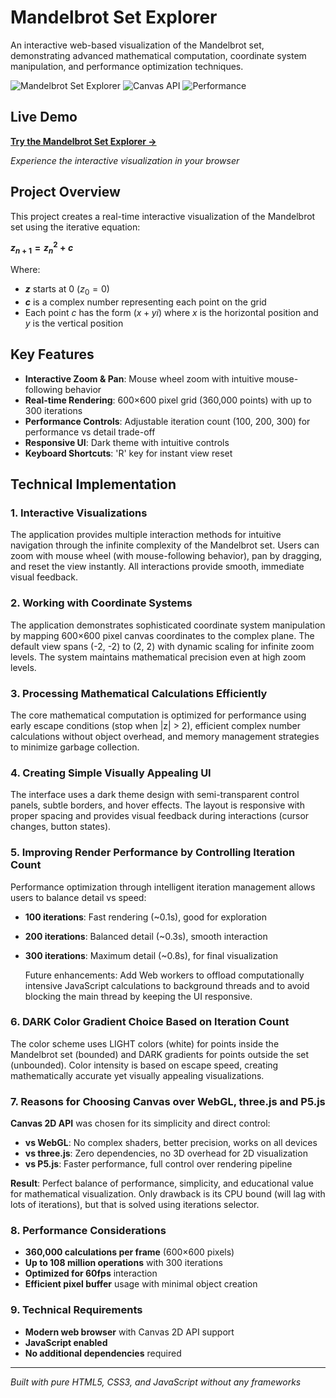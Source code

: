 # Mandelbrot Set Explorer

An interactive web-based visualization of the Mandelbrot set, demonstrating advanced mathematical computation, coordinate system manipulation, and performance optimization techniques.

![Mandelbrot Set Explorer](https://img.shields.io/badge/Status-Complete-brightgreen)
![Canvas API](https://img.shields.io/badge/API-Canvas%202D-blue)
![Performance](https://img.shields.io/badge/Performance-Optimized-orange)

## Live Demo

**[Try the Mandelbrot Set Explorer →](https://praveen5566.github.io/mandelbrot-explorer-canvas/)**

*Experience the interactive visualization in your browser*

## Project Overview

This project creates a real-time interactive visualization of the Mandelbrot set using the iterative equation:

**$z_{n+1} = z_n^2 + c$**

Where:
- **$z$** starts at 0 ($z_0 = 0$)
- **$c$** is a complex number representing each point on the grid
- Each point $c$ has the form $(x + yi)$ where $x$ is the horizontal position and $y$ is the vertical position

## Key Features

- **Interactive Zoom & Pan**: Mouse wheel zoom with intuitive mouse-following behavior
- **Real-time Rendering**: 600×600 pixel grid (360,000 points) with up to 300 iterations
- **Performance Controls**: Adjustable iteration count (100, 200, 300) for performance vs detail trade-off
- **Responsive UI**: Dark theme with intuitive controls
- **Keyboard Shortcuts**: 'R' key for instant view reset

## Technical Implementation

### 1. Interactive Visualizations

The application provides multiple interaction methods for intuitive navigation through the infinite complexity of the Mandelbrot set. Users can zoom with mouse wheel (with mouse-following behavior), pan by dragging, and reset the view instantly. All interactions provide smooth, immediate visual feedback.

### 2. Working with Coordinate Systems

The application demonstrates sophisticated coordinate system manipulation by mapping 600×600 pixel canvas coordinates to the complex plane. The default view spans (-2, -2) to (2, 2) with dynamic scaling for infinite zoom levels. The system maintains mathematical precision even at high zoom levels.

### 3. Processing Mathematical Calculations Efficiently

The core mathematical computation is optimized for performance using early escape conditions (stop when |z| > 2), efficient complex number calculations without object overhead, and memory management strategies to minimize garbage collection.

### 4. Creating Simple Visually Appealing UI

The interface uses a dark theme design with semi-transparent control panels, subtle borders, and hover effects. The layout is responsive with proper spacing and provides visual feedback during interactions (cursor changes, button states).

### 5. Improving Render Performance by Controlling Iteration Count

Performance optimization through intelligent iteration management allows users to balance detail vs speed:
- **100 iterations**: Fast rendering (~0.1s), good for exploration
- **200 iterations**: Balanced detail (~0.3s), smooth interaction  
- **300 iterations**: Maximum detail (~0.8s), for final visualization

  Future enhancements: Add Web workers to offload computationally intensive JavaScript calculations to background threads and to avoid blocking the main thread by keeping the UI responsive.


### 6. DARK Color Gradient Choice Based on Iteration Count

The color scheme uses LIGHT colors (white) for points inside the Mandelbrot set (bounded) and DARK gradients for points outside the set (unbounded). Color intensity is based on escape speed, creating mathematically accurate yet visually appealing visualizations.

### 7. Reasons for Choosing Canvas over WebGL, three.js and P5.js

**Canvas 2D API** was chosen for its simplicity and direct control:

- **vs WebGL**: No complex shaders, better precision, works on all devices
- **vs three.js**: Zero dependencies, no 3D overhead for 2D visualization  
- **vs P5.js**: Faster performance, full control over rendering pipeline

**Result**: Perfect balance of performance, simplicity, and educational value for mathematical visualization. Only drawback is its CPU bound (will lag with lots of iterations), but that is solved using iterations selector.

### 8. Performance Considerations

- **360,000 calculations per frame** (600×600 pixels)
- **Up to 108 million operations** with 300 iterations
- **Optimized for 60fps** interaction
- **Efficient pixel buffer** usage with minimal object creation


### 9.  Technical Requirements

- **Modern web browser** with Canvas 2D API support
- **JavaScript enabled**
- **No additional dependencies** required

---

*Built with pure HTML5, CSS3, and JavaScript without any frameworks* 
